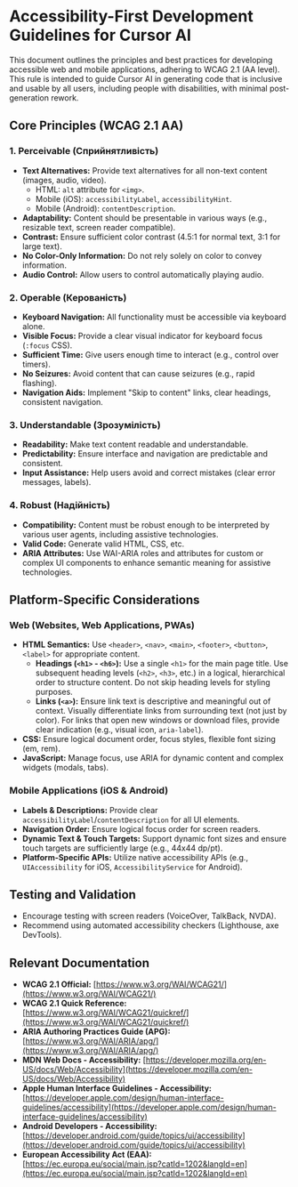 # Accessibility-First Development Guidelines for Cursor AI

This document outlines the principles and best practices for developing accessible web and mobile applications,
adhering to WCAG 2.1 (AA level). This rule is intended to guide Cursor AI in generating code that is
inclusive and usable by all users, including people with disabilities, with minimal post-generation rework.

## Core Principles (WCAG 2.1 AA)

### 1. Perceivable (Сприйнятливість)
- **Text Alternatives:** Provide text alternatives for all non-text content (images, audio, video).
  - HTML: `alt` attribute for `<img>`.
  - Mobile (iOS): `accessibilityLabel`, `accessibilityHint`.
  - Mobile (Android): `contentDescription`.
- **Adaptability:** Content should be presentable in various ways (e.g., resizable text, screen reader compatible).
- **Contrast:** Ensure sufficient color contrast (4.5:1 for normal text, 3:1 for large text).
- **No Color-Only Information:** Do not rely solely on color to convey information.
- **Audio Control:** Allow users to control automatically playing audio.

### 2. Operable (Керованість)
- **Keyboard Navigation:** All functionality must be accessible via keyboard alone.
- **Visible Focus:** Provide a clear visual indicator for keyboard focus (`:focus` CSS).
- **Sufficient Time:** Give users enough time to interact (e.g., control over timers).
- **No Seizures:** Avoid content that can cause seizures (e.g., rapid flashing).
- **Navigation Aids:** Implement "Skip to content" links, clear headings, consistent navigation.

### 3. Understandable (Зрозумілість)
- **Readability:** Make text content readable and understandable.
- **Predictability:** Ensure interface and navigation are predictable and consistent.
- **Input Assistance:** Help users avoid and correct mistakes (clear error messages, labels).

### 4. Robust (Надійність)
- **Compatibility:** Content must be robust enough to be interpreted by various user agents, including assistive technologies.
- **Valid Code:** Generate valid HTML, CSS, etc.
- **ARIA Attributes:** Use WAI-ARIA roles and attributes for custom or complex UI components to enhance semantic meaning for assistive technologies.

## Platform-Specific Considerations

### Web (Websites, Web Applications, PWAs)
- **HTML Semantics:** Use `<header>`, `<nav>`, `<main>`, `<footer>`, `<button>`, `<label>` for appropriate content.
    - **Headings (`<h1>` - `<h6>`):** Use a single `<h1>` for the main page title. Use subsequent heading levels (`<h2>`, `<h3>`, etc.) in a logical, hierarchical order to structure content. Do not skip heading levels for styling purposes.
    - **Links (`<a>`):** Ensure link text is descriptive and meaningful out of context. Visually differentiate links from surrounding text (not just by color). For links that open new windows or download files, provide clear indication (e.g., visual icon, `aria-label`).
- **CSS:** Ensure logical document order, focus styles, flexible font sizing (em, rem).
- **JavaScript:** Manage focus, use ARIA for dynamic content and complex widgets (modals, tabs).

### Mobile Applications (iOS & Android)
- **Labels & Descriptions:** Provide clear `accessibilityLabel`/`contentDescription` for all UI elements.
- **Navigation Order:** Ensure logical focus order for screen readers.
- **Dynamic Text & Touch Targets:** Support dynamic font sizes and ensure touch targets are sufficiently large (e.g., 44x44 dp/pt).
- **Platform-Specific APIs:** Utilize native accessibility APIs (e.g., `UIAccessibility` for iOS, `AccessibilityService` for Android).

## Testing and Validation
- Encourage testing with screen readers (VoiceOver, TalkBack, NVDA).
- Recommend using automated accessibility checkers (Lighthouse, axe DevTools).

## Relevant Documentation
- **WCAG 2.1 Official:** [https://www.w3.org/WAI/WCAG21/](https://www.w3.org/WAI/WCAG21/)
- **WCAG 2.1 Quick Reference:** [https://www.w3.org/WAI/WCAG21/quickref/](https://www.w3.org/WAI/WCAG21/quickref/)
- **ARIA Authoring Practices Guide (APG):** [https://www.w3.org/WAI/ARIA/apg/](https://www.w3.org/WAI/ARIA/apg/)
- **MDN Web Docs - Accessibility:** [https://developer.mozilla.org/en-US/docs/Web/Accessibility](https://developer.mozilla.com/en-US/docs/Web/Accessibility)
- **Apple Human Interface Guidelines - Accessibility:** [https://developer.apple.com/design/human-interface-guidelines/accessibility](https://developer.apple.com/design/human-interface-guidelines/accessibility)
- **Android Developers - Accessibility:** [https://developer.android.com/guide/topics/ui/accessibility](https://developer.android.com/guide/topics/ui/accessibility)
- **European Accessibility Act (EAA):** [https://ec.europa.eu/social/main.jsp?catId=1202&langId=en](https://ec.europa.eu/social/main.jsp?catId=1202&langId=en)
